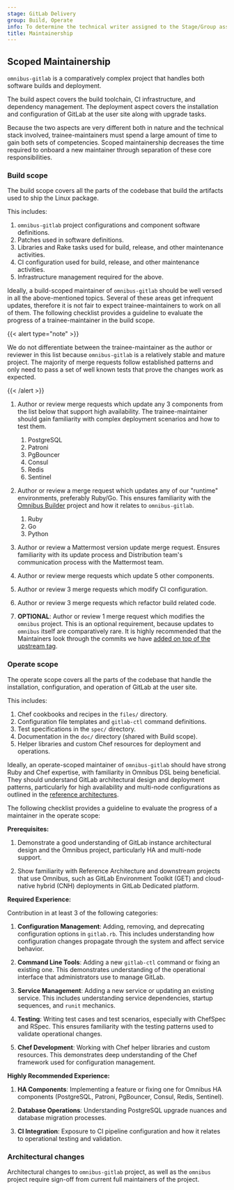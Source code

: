 ```yaml
---
stage: GitLab Delivery
group: Build, Operate
info: To determine the technical writer assigned to the Stage/Group associated with this page, see https://handbook.gitlab.com/handbook/product/ux/technical-writing/#assignments
title: Maintainership
---
```


## Scoped Maintainership

`omnibus-gitlab` is a comparatively complex project that handles both software
builds and deployment.

The build aspect covers the build toolchain, CI infrastructure, and dependency
management. The deployment aspect covers the installation and configuration of
GitLab at the user site along with upgrade tasks.

Because the two aspects are very different both in nature and the technical
stack involved, trainee-maintainers must spend a large amount of time to gain
both sets of competencies. Scoped maintainership decreases the time required
to onboard a new maintainer through separation of these core responsibilities.

### Build scope

The build scope covers all the parts of the codebase that build the artifacts
used to ship the Linux package.

This includes:

1. `omnibus-gitlab` project configurations and component software definitions.
1. Patches used in software definitions.
1. Libraries and Rake tasks used for build, release, and other maintenance
   activities.
1. CI configuration used for build, release, and other maintenance activities.
1. Infrastructure management required for the above.

Ideally, a build-scoped maintainer of `omnibus-gitlab` should be
well versed in all the above-mentioned topics. Several of these areas
get infrequent updates, therefore it is not fair to expect trainee-maintainers
to work on all of them. The following checklist provides a guideline to evaluate
the progress of a trainee-maintainer in the build scope.

{{< alert type="note" >}}

We do not differentiate between the trainee-maintainer as the author
or reviewer in this list because `omnibus-gitlab` is a relatively stable
and mature project. The majority of merge requests follow established
patterns and only need to pass a set of well known tests that prove
the changes work as expected.

{{< /alert >}}

1. Author or review merge requests which update any 3 components from the list below that
   support high availability. The trainee-maintainer should gain familiarity with complex
   deployment scenarios and how to test them.

     1. PostgreSQL
     1. Patroni
     1. PgBouncer
     1. Consul
     1. Redis
     1. Sentinel

1. Author or review a merge request which updates any of our "runtime" environments, preferably
   Ruby/Go. This ensures familiarity with the
   [Omnibus Builder](https://gitlab.com/gitlab-org/gitlab-omnibus-builder)
   project and how it relates to `omnibus-gitlab`.

     1. Ruby
     1. Go
     1. Python

1. Author or review a Mattermost version update merge request. Ensures familiarity with its update
   process and Distribution team's communication process with the Mattermost team.

1. Author or review merge requests which update 5 other components.

1. Author or review 3 merge requests which modify CI configuration.

1. Author or review 3 merge requests which refactor build related code.

1. **OPTIONAL**: Author or review 1 merge request which modifies the `omnibus` project. This
   is an optional requirement, because updates to `omnibus` itself are
   comparatively rare. It is highly recommended that the Maintainers look through
   the commits we have [added on top of the upstream tag](https://gitlab.com/gitlab-org/omnibus/-/compare/9.0.19...9.0.19-stable).

### Operate scope

The operate scope covers all the parts of the codebase that handle the installation,
configuration, and operation of GitLab at the user site.

This includes:

1. Chef cookbooks and recipes in the `files/` directory.
1. Configuration file templates and `gitlab-ctl` command definitions.
1. Test specifications in the `spec/` directory.
1. Documentation in the `doc/` directory (shared with Build scope).
1. Helper libraries and custom Chef resources for deployment and operations.

Ideally, an operate-scoped maintainer of `omnibus-gitlab` should have
strong Ruby and Chef expertise, with familiarity in Omnibus DSL being
beneficial. They should understand GitLab architectural design and
deployment patterns, particularly for high availability and multi-node
configurations as outlined in the [reference architectures](https://docs.gitlab.com/administration/reference_architectures/).

The following checklist provides a guideline to evaluate the progress of a
maintainer in the operate scope:

**Prerequisites:**

1. Demonstrate a good understanding of GitLab instance architectural design
   and the Omnibus project, particularly HA and multi-node support.

1. Show familiarity with Reference Architecture and downstream projects that
   use Omnibus, such as GitLab Environment Toolkit (GET) and cloud-native
   hybrid (CNH) deployments in GitLab Dedicated platform.

**Required Experience:**

Contribution in at least 3 of the following categories:

1. **Configuration Management**: Adding, removing, and deprecating configuration
   options in `gitlab.rb`. This includes understanding how configuration changes
   propagate through the system and affect service behavior.

1. **Command Line Tools**: Adding a new `gitlab-ctl` command or fixing an
   existing one. This demonstrates understanding of the operational interface
   that administrators use to manage GitLab.

1. **Service Management**: Adding a new service or updating an existing service.
   This includes understanding service dependencies, startup sequences, and
   `runit` mechanics.

1. **Testing**: Writing test cases and test scenarios, especially with ChefSpec
   and RSpec. This ensures familiarity with the testing patterns used to
   validate operational changes.

1. **Chef Development**: Working with Chef helper libraries and custom resources.
   This demonstrates deep understanding of the Chef framework used for
   configuration management.

**Highly Recommended Experience:**

1. **HA Components**: Implementing a feature or fixing one for Omnibus HA
   components (PostgreSQL, Patroni, PgBouncer, Consul, Redis, Sentinel).

1. **Database Operations**: Understanding PostgreSQL upgrade nuances and
   database migration processes.

1. **CI Integration**: Exposure to CI pipeline configuration and how it
   relates to operational testing and validation.

### Architectural changes

Architectural changes to `omnibus-gitlab` project, as well as the `omnibus`
project require sign-off from current full maintainers of the project.
